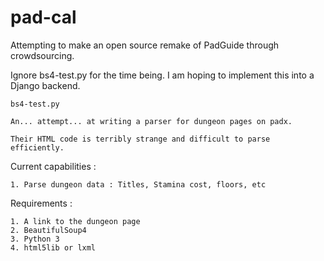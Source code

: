 # pad-cal
Attempting to make an open source remake of PadGuide through crowdsourcing. 

Ignore bs4-test.py for the time being. I am hoping to implement this into a Django backend.

    bs4-test.py

    An... attempt... at writing a parser for dungeon pages on padx.

    Their HTML code is terribly strange and difficult to parse efficiently.


 Current capabilities :

    1. Parse dungeon data : Titles, Stamina cost, floors, etc

Requirements :

    1. A link to the dungeon page
    2. BeautifulSoup4
    3. Python 3
    4. html5lib or lxml